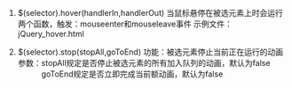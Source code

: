 1. $(selector).hover(handlerIn,handlerOut)
当鼠标悬停在被选元素上时会运行两个函数，触发：mouseenter和mouseleave事件
示例文件：jQuery_hover.html

2. $(selector).stop(stopAll,goToEnd)
功能：被选元素停止当前正在运行的动画
参数：stopAll规定是否停止被选元素的所有加入队列的动画，默认为false
　　　goToEnd规定是否立即完成当前额动画，默认为false
